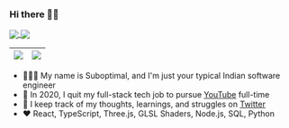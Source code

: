 ### Hi there 👋🏾

<a href="https://github.com/anuraghazra/github-readme-stats">
  <img align="center" src="https://github-readme-stats.vercel.app/api?username=SuboptimalEng&count_private=true&show_icons=true&include_all_commits=true&hide_border=true&hide_title=true" />


<a href="https://github.com/anuraghazra/github-readme-stats">
  <img align="center" src="https://github-readme-stats.vercel.app/api/top-langs/?username=SuboptimalEng&langs_count=3&hide_title=true&hide_border=true" />
</a>


| <a href="https://github.com/anuraghazra/github-readme-stats"><img align="center" src="https://github-readme-stats.vercel.app/api?username=SuboptimalEng&show_icons=true&include_all_commits=true&theme=buefy&hide_border=true"></a> | <a href="https://github.com/anuraghazra/github-readme-stats"><img align="center" src="https://github-readme-stats.vercel.app/api/top-langs/?username=SuboptimalEng&layout=compact&theme=buefy&hide_border=true" ></a> |
| ------------- | ------------- |


- 👨🏾‍💻 My name is Suboptimal, and I'm just your typical Indian software engineer
- 🎥 In 2020, I quit my full-stack tech job to pursue [YouTube](https://youtube.com/SuboptimalEng) full-time
- 🤔 I keep track of my thoughts, learnings, and struggles on [Twitter](https://twitter.com/SuboptimalEng)
- ❤️ React, TypeScript, Three.js, GLSL Shaders, Node.js, SQL, Python
